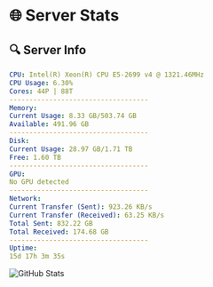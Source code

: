 # 🌐 Server Stats
## 🔍 Server Info
```yaml
CPU: Intel(R) Xeon(R) CPU E5-2699 v4 @ 1321.46MHz
CPU Usage: 6.30%
Cores: 44P | 88T
-----------------------------------
Memory:
Current Usage: 8.33 GB/503.74 GB
Available: 491.96 GB
-----------------------------------
Disk:
Current Usage: 28.97 GB/1.71 TB
Free: 1.60 TB
-----------------------------------
GPU:
No GPU detected
-----------------------------------
Network:
Current Transfer (Sent): 923.26 KB/s
Current Transfer (Received): 63.25 KB/s
Total Sent: 832.22 GB
Total Received: 174.68 GB
-----------------------------------
Uptime:
15d 17h 3m 35s
```
![GitHub Stats](https://img.shields.io/badge/Updated-2025-05-05_10:12:23-blue)